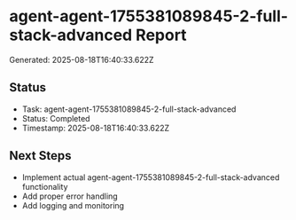 # agent-agent-1755381089845-2-full-stack-advanced Report

Generated: 2025-08-18T16:40:33.622Z

## Status
- Task: agent-agent-1755381089845-2-full-stack-advanced
- Status: Completed
- Timestamp: 2025-08-18T16:40:33.622Z

## Next Steps
- Implement actual agent-agent-1755381089845-2-full-stack-advanced functionality
- Add proper error handling
- Add logging and monitoring
